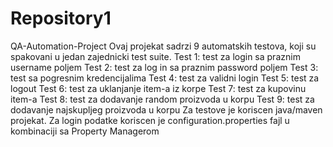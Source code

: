 # Repository1
QA-Automation-Project
Ovaj projekat sadrzi 9 automatskih testova, koji su spakovani u jedan zajednicki test suite.
Test 1: test za login sa praznim username poljem
Test 2: test za log in sa praznim password poljem
Test 3: test sa pogresnim kredencijalima
Test 4: test za validni login
Test 5: test za logout
Test 6: test za uklanjanje item-a iz korpe
Test 7: test za kupovinu item-a
Test 8: test za dodavanje random proizvoda u korpu
Test 9: test za dodavanje najskupljeg proizvoda u korpu
Za testove je koriscen java/maven projekat.
Za login podatke koriscen je configuration.properties fajl u kombinaciji sa Property Managerom

